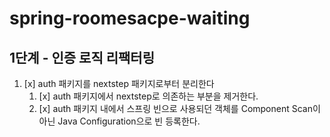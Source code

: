 # spring-roomesacpe-waiting

## 1단계 - 인증 로직 리팩터링

1. [x] auth 패키지를 nextstep 패키지로부터 분리한다
   1. [x] auth 패키지에서 nextstep로 의존하는 부분을 제거한다.
   2. [x] auth 패키지 내에서 스프링 빈으로 사용되던 객체를 Component Scan이 아닌 Java Configuration으로 빈 등록한다.
